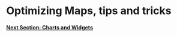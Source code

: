 # Optimizing Maps, tips and tricks

#### [Next Section: Charts and Widgets](MAPS_CHARTS_WIDGETS.md)
